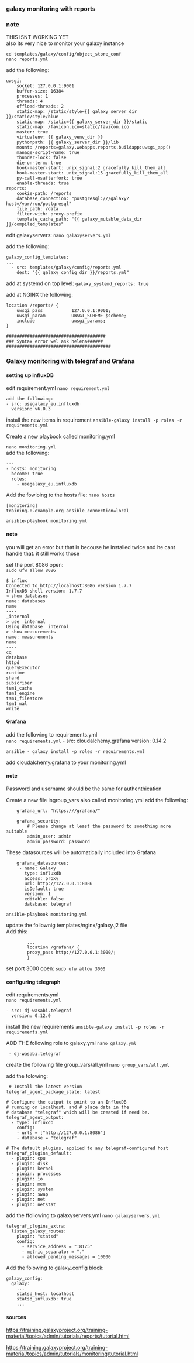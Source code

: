 ### galaxy monitoring with reports

### note

THIS ISNT WORKING YET\
also its very nice to monitor your galaxy instance





``cd templates/galaxy/config/object_store_conf``\
``nano reports.yml``

add the following:

	uwsgi:
	    socket: 127.0.0.1:9001
	    buffer-size: 16384
	    processes: 1
	    threads: 4
	    offload-threads: 2
	    static-map: /static/style={{ galaxy_server_dir }}/static/style/blue
	    static-map: /static={{ galaxy_server_dir }}/static
	    static-map: /favicon.ico=static/favicon.ico
	    master: true
	    virtualenv: {{ galaxy_venv_dir }}
	    pythonpath: {{ galaxy_server_dir }}/lib
	    mount: /reports=galaxy.webapps.reports.buildapp:uwsgi_app()
	    manage-script-name: true
	    thunder-lock: false
	    die-on-term: true
	    hook-master-start: unix_signal:2 gracefully_kill_them_all
	    hook-master-start: unix_signal:15 gracefully_kill_them_all
	    py-call-osafterfork: true
	    enable-threads: true
	reports:
	    cookie-path: /reports
	    database_connection: "postgresql:///galaxy?host=/var/run/postgresql"
	    file_path: /data
	    filter-with: proxy-prefix
	    template_cache_path: "{{ galaxy_mutable_data_dir }}/compiled_templates"
	
edit galaxyservers:
``nano galaxyservers.yml``

add the following: 

	galaxy_config_templates:
	...
	  - src: templates/galaxy/config/reports.yml
	    dest: "{{ galaxy_config_dir }}/reports.yml"


add at systemd on top level:
``galaxy_systemd_reports: true``

add at NGINX the following:

	location /reports/ {
	    uwsgi_pass           127.0.0.1:9001;
	    uwsgi_param          UWSGI_SCHEME $scheme;
	    include              uwsgi_params;
	}

	######################################
	### Syntax error wel ask helena######
	########################################

### Galaxy monitoring with telegraf and Grafana


#### setting up influxDB
edit requirement.yml
``nano requirement.yml``

	add the following:
	- src: usegalaxy_eu.influxdb
	  version: v6.0.3
	  
  install the new items in requirement
``ansible-galaxy install -p roles -r requirements.yml``

Create a new playbook called monitoring.yml

``nano monitoring.yml``\
add the following:

	---
	- hosts: monitoring
	  become: true
	  roles:
	    - usegalaxy_eu.influxdb
	
Add the fowloing to the hosts file:
``nano hosts``

	[monitoring]
	training-0.example.org ansible_connection=local

``ansible-playbook monitoring.yml``

####  note
you will get an error but that is becouse he installed twice and he cant handle that. it still works those


set the port 8086 open:\
``sudo ufw allow 8086``

	$ influx
	Connected to http://localhost:8086 version 1.7.7
	InfluxDB shell version: 1.7.7
	> show databases
	name: databases
	name
	----
	_internal
	> use _internal
	Using database _internal
	> show measurements
	name: measurements
	name
	----
	cq
	database
	httpd
	queryExecutor
	runtime
	shard
	subscriber
	tsm1_cache
	tsm1_engine
	tsm1_filestore
	tsm1_wal
	write


#### Grafana

add the following to requirements.yml\
``nano requirements.yml``
	- src: cloudalchemy.grafana
	  version: 0.14.2
  
 ``ansible - galaxy install -p roles -r requirements.yml``

add cloudalchemy.grafana to your monitoring.yml

#### note
Password and username should be the same for authenthication

Create a new file  ingroup_vars also called monitoring.yml
add the following:

		grafana_url: "https:///grafana/"

		grafana_security:
		    # Please change at least the password to something more suitable
		    admin_user: admin
		    admin_password: password

These datasources will be automatically included into Grafana

		grafana_datasources:
		 - name: Galaxy
		   type: influxdb
		   access: proxy
		   url: http://127.0.0.1:8086
		   isDefault: true
		   version: 1
		   editable: false
		   database: telegraf

``ansible-playbook monitoring.yml``

update the follownig templates/nginx/galaxy.j2 file\
Add this:

		    ...
		    location /grafana/ {
			proxy_pass http://127.0.0.1:3000/;
		    }
	
set port 3000 open:
``sudo ufw allow 3000``

#### configuring telegraph

edit requirements.yml\
``nano requirements.yml``

	- src: dj-wasabi.telegraf
	  version: 0.12.0
  
  install the new requirements
  ``ansible-galaxy install -p roles -r requirements.yml``
 
 
 ADD THE  following role to galaxy.yml
 ``nano galaxy.yml``

	 - dj-wasabi.telegraf
 
 create the following file group_vars/all.yml 
 ``nano group_vars/all.yml``
 
 add the folowing:
 
	 # Install the latest version
	telegraf_agent_package_state: latest

	# Configure the output to point to an InfluxDB
	# running on localhost, and # place data in the
	# database "telegraf" which will be created if need be.
	telegraf_agent_output:
	  - type: influxdb
	    config:
	    - urls = ["http://127.0.0.1:8086"]
	    - database = "telegraf"

	# The default plugins, applied to any telegraf-configured host
	telegraf_plugins_default:
	  - plugin: cpu
	  - plugin: disk
	  - plugin: kernel
	  - plugin: processes
	  - plugin: io
	  - plugin: mem
	  - plugin: system
	  - plugin: swap
	  - plugin: net
	  - plugin: netstat
  
  add the ffollowing to galaxyservers.yml
  ``nano galaxyservers.yml``
  
	telegraf_plugins_extra:
	  listen_galaxy_routes:
	    plugin: "statsd"
	    config:
	      - service_address = ":8125"
	      - metric_separator = "."
	      - allowed_pending_messages = 10000

Add the folowing to galaxy_config block:

	galaxy_config:
	  galaxy:
	    ...
	    statsd_host: localhost
	    statsd_influxdb: true
	    ...

    
 
#### sources
https://training.galaxyproject.org/training-material/topics/admin/tutorials/reports/tutorial.html


https://training.galaxyproject.org/training-material/topics/admin/tutorials/monitoring/tutorial.html
